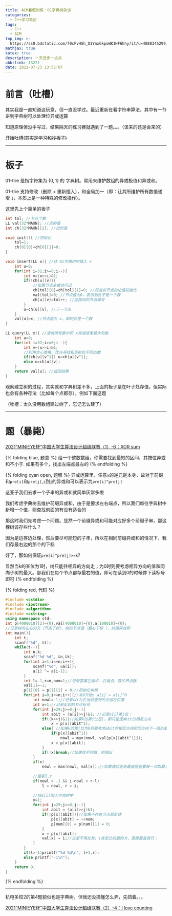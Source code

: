 ```yaml
---
title: ACM暑假训练：01字典树杂谈
categories:
  - C++学习笔记
tags:
  - C++
  - ACM
top_img: >-
  https://ss0.bdstatic.com/70cFvHSh_Q1YnxGkpoWK1HF6hhy/it/u=4088345299,2353129269&fm=26&gp=0.jpg
mathjax: true
katex: true
description: 一天进步一点点
abbrlink: 13221
date: 2021-07-23 13:55:07
---
```


# 前言（吐槽）

其实我是一直知道这玩意，但一直没学过。最近重新在看字符串算法，其中有一节讲到字典树可以处理位异或运算

知道原理但没手写过，结果隔天的练习赛就遇到了一题。。。（该来的还是会来的）

开始吐槽~~(其实是学习和抄板子)~~

--------

# 板子

01-trie 是指字符集为 $\{0,1\}$ 的 字典树。常用来维护数组的异或极值和异或和。

01-trie 支持修改（删除 + 重新插入），和全局加一（即：让其所维护所有数值递增 `1`，本质上是一种特殊的修改操作）。

这里先上个简单的板子

```CPP
int tol; //节点个数 
LL val[32*MAXN]; //点的值 
int ch[32*MAXN][2]; //边的值 
 
void init(){ //初始化 
    tol=1;
    ch[0][0]=ch[0][1]=0;
}
 
void insert(LL x){ //往 01字典树中插入 x 
    int u=0;
    for(int i=32;i>=0;i--){
        int v=(x>>i)&1;
        if(!ch[u][v]){ 
            //如果节点未被访问过 
            ch[tol][0]=ch[tol][1]=0; //将当前节点的边值初始化 
            val[tol]=0; //节点值为0，表示到此不是一个数 
            ch[u][v]=tol++; //边指向的节点编号 
        }
        u=ch[u][v]; //下一节点 
    }
    val[u]=x; //节点值为 x，即到此是一个数 
}
 
LL query(LL x){ //查询所有数中和 x异或结果最大的数 
    int u=0;
    for(int i=32;i>=0;i--){
        int v=(x>>i)&1;
        //利用贪心策略，优先寻找和当前位不同的数 
        if(ch[u][v^1]) u=ch[u][v^1];
        else u=ch[u][v];
    }
    return val[u]; //返回结果 
}
```

观察建立树的过程，其实就和字典树差不多，上面的板子是在叶子处存值，但实际也会有各种存法（比如每个点都存），例如下面这题

（吐槽：太久没用数组建过树了，忘记怎么建了）

---------

# 题（暴毙）

[2021“MINIEYE杯”中国大学生算法设计超级联赛（1）-6：XOR sum](https://acm.hdu.edu.cn/showproblem.php?pid=6955)

{% folding blue, 题意 %}
给一个整数数组，你需要找到最短的区间，其按位异或和不小于. 如果有多个，找出左端点最左的
{% endfolding %}

{% folding cyan open, 题解 %}
异或运算里，任意`x`的逆元是本身，故对于前缀和`pre[i]`和`pre[j]`,`i`到`j`的异或和可以表示为`pre[i]^pre[j]`

这亚子我们去求一个子串的异或和就简单灰常多啦

我们考虑字典树去维护前缀异或和，由于是要求左右端点，所以我们每往字典树中新增一个值，则查找前面的有没有适合的

那这时我们先考虑一个问题。显然一个前缀异或和可能对应好多个前缀子串，那这棵树该存些什么？

因为是边存边处理，然后要尽可能短的子串，所以在相同前缀异或和的情况下，我们存最右边的那个的下标

好了，那如何保证`pre[i]^pre[j]>=k`?

显然当k的某位为1时，树只能往相异的方向走；为0时则要考虑相异方向的值和同向子树的最大。那我们在每个节点都存最右的值，即可在读到0的时候停下读标号即可
{% endfolding %}

{% folding red, 代码 %}
```CPP
#include <cstdio>
#include <iostream>
#include <algorithm>
#include <cstring>
using namespace std;
int p[4000010][2]={0},val[4000010]={0},a[100010]={0};
//记录树的左右分叉（节点下标），树的节点值（最右下标 ），前缀异或和 
int main(){
	int t;
	scanf("%d", &t);
	while(t--){
		int n,k;
		scanf("%d %d", &n,&k);
		for(int i=1;i<=n;i++){
			scanf("%d", &a[i]);
			a[i] ^= a[i-1]; 
		}
		int l=-1,r=n,num=1;//记录答案左端点、右端点、数的节点数 
		val[1]=-1;
		p[1][0] = p[1][1] = 0;//初始化树根
		for(int i=0;i<=n;i++){//从0开始: a[i] = a[i]^0
			int nowl=-1;//记录以i为右当前查到的合适左位置
			int x=1;//记录走到的节点标号 
			for(int j=29;j>=0;j--){
				int abit = (a[i]>>j)&1; //记录a[i]第j位；
				if((k>>j)&1)//如果k的第j位是1，那只能走abit的相反方向
					x = p[x][abit^1];
				else{ //如果k的第j位为0则要考虑abit的相反方向和同方向下一层的最大
					if(p[x][abit^1])
						nowl = max(nowl, val[p[x][abit^1]]);
					x = p[x][abit]; 
				}
				if(!x)break;//如果找不到路，则弹出 
			}
			if(x)
				nowl = max(nowl, val[x]);//如果成功走到最底层也要做一次取最大
			
			//更新l,r
			if(nowl > -1 && i-nowl < r-l)
				l = nowl, r = i;
			
			//将a[i]加入字典树中
			x=1;
			for(int j=29;j>=0;j--){
				int abit = (a[i]>>j)&1;
				if(!p[x][abit]){//如果不存在节点就新建
					p[x][abit] = ++num;
					p[num][0] = p[num][1] = 0;
				}
				x = p[x][abit];
				val[x] = i;//这里不用比较，i肯定比前面的大，直接覆盖就行； 
			}
		}
		if(l>-1)printf("%d %d\n", l+1,r);
		else printf("-1\n");
	} 
	return 0;
}
```
{% endfolding %}

--------

杭电多校2的第4题貌似也是字典树，但我还没搞懂怎么弄，先鸽着。。。

[2021“MINIEYE杯”中国大学生算法设计超级联赛（2）-4：I love counting](https://acm.hdu.edu.cn/showproblem.php?pid=6964)